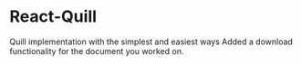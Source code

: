 # React-Quill
Quill implementation with the simplest and easiest ways
Added a download functionality for the document you worked on.

